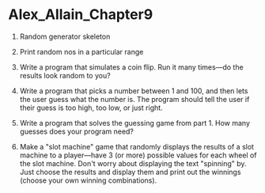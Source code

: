 # Alex_Allain_Chapter9

1. Random generator skeleton

2.  Print random nos in a particular range 
  
1. Write a program that simulates a coin flip. Run it many times—do the results look random to you?

2. Write a program that picks a number between 1 and 100, and then lets the user guess what the
number is. The program should tell the user if their guess is too high, too low, or just right.

3. Write a program that solves the guessing game from part 1. How many guesses does your program
need?

4. Make a "slot machine" game that randomly displays the results of a slot machine to a player—have 3
(or more) possible values for each wheel of the slot machine. Don't worry about displaying the text
"spinning" by. Just choose the results and display them and print out the winnings (choose your own
winning combinations).


